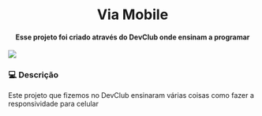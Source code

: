 <h1 align="center">
    <br>Via Mobile
</h1>

<h4 align="center">
    Esse projeto foi criado através do DevClub onde ensinam a programar
</h4>

<img src="https://github.com/gabrielcarlos-dev/via-mobile/blob/master/assets/Bloco%20de%20Texto%20com%20Mockup%20de%20Notebook%20Alinhado%20%C3%A0%20Direita.png?raw=true">
<br>
  <h3>💻 Descrição </h3>

Este projeto que fizemos no DevClub ensinaram várias coisas como fazer a responsividade para celular  